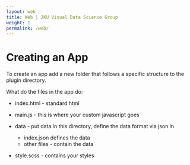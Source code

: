 ```yaml
---
layout: web
title: Web | JKU Visual Data Science Group
weight: 1
permalink: /web/
---
```



# Creating an App

To create an app add a new folder that follows a specific structure to the plugin directory. 

What do the files in the app do:

  * index.html - standard html
  * main.js - this is where your custom javascript goes 
  * data - put data in this directory, define the data format via json in 
     * index.json defines the data
     * other files - contain the data
    
  * style.scss - contains your styles



